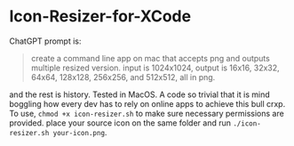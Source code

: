 # Icon-Resizer-for-XCode

ChatGPT prompt is:

>create a command line app on mac that accepts png and outputs multiple resized version. input is 1024x1024, output is 16x16, 32x32, 64x64, 128x128, 256x256, and 512x512, all in png.

and the rest is history. Tested in MacOS. A code so trivial that it is mind boggling how every dev has to rely on online apps to achieve this bull crxp. To use, ```chmod +x icon-resizer.sh``` to make sure necessary permissions are provided. place your source icon on the same folder and run ```./icon-resizer.sh your-icon.png```.
